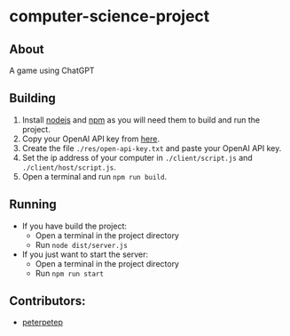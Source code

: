 # computer-science-project

## About
A game using ChatGPT

## Building
1. Install [nodejs](https://nodejs.org/en/download) and [npm](https://docs.npmjs.com/downloading-and-installing-node-js-and-npm) as you will need them to build and run the project.
1. Copy your OpenAI API key from [here](https://platform.openai.com/account/api-keys).
1. Create the file `./res/open-api-key.txt` and paste your OpenAI API key.
1. Set the ip address of your computer in `./client/script.js` and `./client/host/script.js`.
1. Open a terminal and run `npm run build`.

## Running
- If you have build the project:
    - Open a terminal in the project directory
    - Run `node dist/server.js`
- If you just want to start the server:
    - Open a terminal in the project directory
    - Run `npm run start`

## Contributors:
- [peterpetep](https://github.com/peterpetep)
